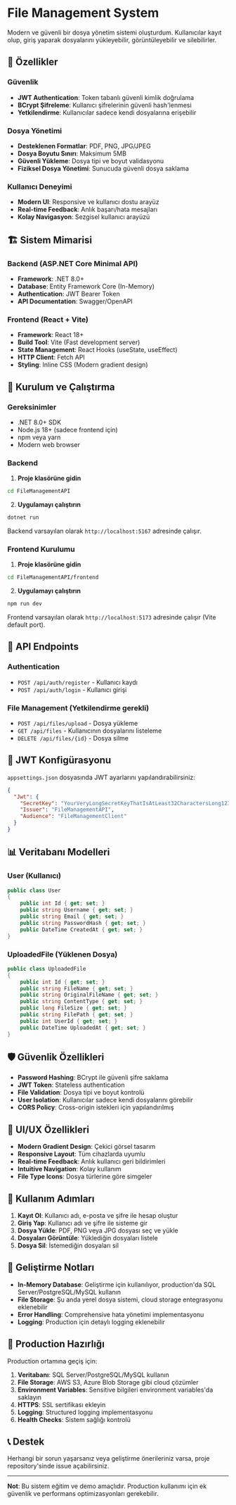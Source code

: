 # File Management System

Modern ve güvenli bir dosya yönetim sistemi oluşturdum. Kullanıcılar kayıt olup, giriş yaparak dosyalarını yükleyebilir, görüntüleyebilir ve silebilirler.

## 🚀 Özellikler

### Güvenlik
- **JWT Authentication**: Token tabanlı güvenli kimlik doğrulama
- **BCrypt Şifreleme**: Kullanıcı şifrelerinin güvenli hash'lenmesi
- **Yetkilendirme**: Kullanıcılar sadece kendi dosyalarına erişebilir

### Dosya Yönetimi
- **Desteklenen Formatlar**: PDF, PNG, JPG/JPEG
- **Dosya Boyutu Sınırı**: Maksimum 5MB
- **Güvenli Yükleme**: Dosya tipi ve boyut validasyonu
- **Fiziksel Dosya Yönetimi**: Sunucuda güvenli dosya saklama

### Kullanıcı Deneyimi
- **Modern UI**: Responsive ve kullanıcı dostu arayüz
- **Real-time Feedback**: Anlık başarı/hata mesajları
- **Kolay Navigasyon**: Sezgisel kullanıcı arayüzü

## 🏗️ Sistem Mimarisi

### Backend (ASP.NET Core Minimal API)
- **Framework**: .NET 8.0+ 
- **Database**: Entity Framework Core (In-Memory)
- **Authentication**: JWT Bearer Token
- **API Documentation**: Swagger/OpenAPI

### Frontend (React + Vite)
- **Framework**: React 18+
- **Build Tool**: Vite (Fast development server)
- **State Management**: React Hooks (useState, useEffect)
- **HTTP Client**: Fetch API
- **Styling**: Inline CSS (Modern gradient design)

## 🔧 Kurulum ve Çalıştırma

### Gereksinimler
- .NET 8.0+ SDK
- Node.js 18+ (sadece frontend için)
- npm veya yarn
- Modern web browser

### Backend

1. **Proje klasörüne gidin**
```bash
cd FileManagementAPI
```

2. **Uygulamayı çalıştırın**
```bash
dotnet run
```

Backend varsayılan olarak `http://localhost:5167` adresinde çalışır.

### Frontend Kurulumu

1. **Proje klasörüne gidin**
```bash
cd FileManagementAPI/frontend
```

2. **Uygulamayı çalıştırın**
```bash
npm run dev
```

Frontend varsayılan olarak `http://localhost:5173` adresinde çalışır (Vite default port).

## 🔗 API Endpoints

### Authentication
- `POST /api/auth/register` - Kullanıcı kaydı
- `POST /api/auth/login` - Kullanıcı girişi

### File Management (Yetkilendirme gerekli)
- `POST /api/files/upload` - Dosya yükleme
- `GET /api/files` - Kullanıcının dosyalarını listeleme
- `DELETE /api/files/{id}` - Dosya silme

## 🔐 JWT Konfigürasyonu

`appsettings.json` dosyasında JWT ayarlarını yapılandırabilirsiniz:

```json
{
  "Jwt": {
    "SecretKey": "YourVeryLongSecretKeyThatIsAtLeast32CharactersLong123456",
    "Issuer": "FileManagementAPI",
    "Audience": "FileManagementClient"
  }
}
```

## 📊 Veritabanı Modelleri

### User (Kullanıcı)
```csharp
public class User
{
    public int Id { get; set; }
    public string Username { get; set; }
    public string Email { get; set; }
    public string PasswordHash { get; set; }
    public DateTime CreatedAt { get; set; }
}
```

### UploadedFile (Yüklenen Dosya)
```csharp
public class UploadedFile
{
    public int Id { get; set; }
    public string FileName { get; set; }
    public string OriginalFileName { get; set; }
    public string ContentType { get; set; }
    public long FileSize { get; set; }
    public string FilePath { get; set; }
    public int UserId { get; set; }
    public DateTime UploadedAt { get; set; }
}
```

## 🛡️ Güvenlik Özellikleri

- **Password Hashing**: BCrypt ile güvenli şifre saklama
- **JWT Token**: Stateless authentication
- **File Validation**: Dosya tipi ve boyut kontrolü
- **User Isolation**: Kullanıcılar sadece kendi dosyalarını görebilir
- **CORS Policy**: Cross-origin istekleri için yapılandırılmış

## 🎨 UI/UX Özellikleri

- **Modern Gradient Design**: Çekici görsel tasarım
- **Responsive Layout**: Tüm cihazlarda uyumlu
- **Real-time Feedback**: Anlık kullanıcı geri bildirimleri
- **Intuitive Navigation**: Kolay kullanım
- **File Type Icons**: Dosya türlerine göre simgeler

## 📝 Kullanım Adımları

1. **Kayıt Ol**: Kullanıcı adı, e-posta ve şifre ile hesap oluştur
2. **Giriş Yap**: Kullanıcı adı ve şifre ile sisteme gir
3. **Dosya Yükle**: PDF, PNG veya JPG dosyası seç ve yükle
4. **Dosyaları Görüntüle**: Yüklediğin dosyaları listele
5. **Dosya Sil**: İstemediğin dosyaları sil

## 🔄 Geliştirme Notları

- **In-Memory Database**: Geliştirme için kullanılıyor, production'da SQL Server/PostgreSQL/MySQL kullanın
- **File Storage**: Şu anda yerel dosya sistemi, cloud storage entegrasyonu eklenebilir
- **Error Handling**: Comprehensive hata yönetimi implementasyonu
- **Logging**: Production için detaylı logging eklenebilir

## 🚀 Production Hazırlığı

Production ortamına geçiş için:

1. **Veritabanı**: SQL Server/PostgreSQL/MySQL kullanın
2. **File Storage**: AWS S3, Azure Blob Storage gibi cloud çözümler
3. **Environment Variables**: Sensitive bilgileri environment variables'da saklayın
4. **HTTPS**: SSL sertifikası ekleyin
5. **Logging**: Structured logging implementasyonu
6. **Health Checks**: Sistem sağlığı kontrolü

## 📞 Destek

Herhangi bir sorun yaşarsanız veya geliştirme önerileriniz varsa, proje repository'sinde issue açabilirsiniz.

---

**Not**: Bu sistem eğitim ve demo amaçlıdır. Production kullanımı için ek güvenlik ve performans optimizasyonları gerekebilir.

